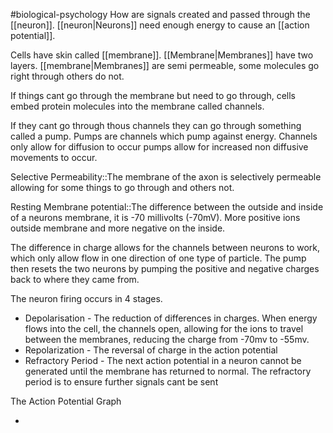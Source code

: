 #biological-psychology
How are signals created and passed through the [[neuron]]. [[neuron|Neurons]] need enough energy to cause an [[action potential]]. 

Cells have skin called [[membrane]]. [[Membrane|Membranes]] have two layers. [[membrane|Membranes]] are semi permeable, some molecules go right through others do not.

If things cant go through the membrane but need to go through, cells embed protein molecules into the membrane called channels. 

If they cant go through thous channels they can go through something called a pump. Pumps are channels which pump against energy. Channels only allow for diffusion to occur pumps allow for increased non diffusive movements to occur. 

Selective Permeability::The membrane of the axon is selectively permeable allowing for some things to go through and others not.

Resting Membrane potential::The difference between the outside and inside of a neurons membrane, it is -70 millivolts (-70mV). More positive ions outside membrane and more negative on the inside.

The difference in charge allows for the channels between neurons to work, which only allow flow in one direction of one type of particle. The pump then resets the two neurons by pumping the positive and negative charges back to where they came from.


The neuron firing occurs in 4 stages.
- Depolarisation - The reduction of differences in charges. When energy flows into the cell, the channels open, allowing for the ions to travel between the membranes, reducing the charge from -70mv to -55mv.
- Repolarization - The reversal of charge in the action potential
- Refractory Period - The next action potential in a neuron cannot be generated until the membrane has returned to normal. The refractory period is to ensure further signals cant be sent

The Action Potential Graph

- 